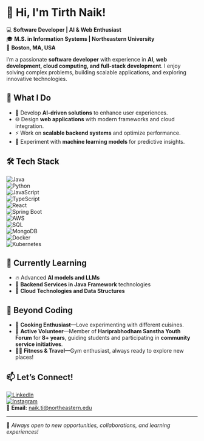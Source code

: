 # 👋 Hi, I'm Tirth Naik!  

💻 **Software Developer | AI & Web Enthusiast**  
🎓 **M.S. in Information Systems | Northeastern University**  
📍 **Boston, MA, USA**  

I’m a passionate **software developer** with experience in **AI, web development, cloud computing, and full-stack development**. I enjoy solving complex problems, building scalable applications, and exploring innovative technologies.  

## 🚀 What I Do  
- 🧠 Develop **AI-driven solutions** to enhance user experiences.  
- 🌐 Design **web applications** with modern frameworks and cloud integration.  
- ⚡ Work on **scalable backend systems** and optimize performance.  
- 🤖 Experiment with **machine learning models** for predictive insights.  

## 🛠 Tech Stack  
![Java](https://img.shields.io/badge/Java-ED8B00?style=flat&logo=java&logoColor=white)  
![Python](https://img.shields.io/badge/Python-3776AB?style=flat&logo=python&logoColor=white)  
![JavaScript](https://img.shields.io/badge/JavaScript-F7DF1E?style=flat&logo=javascript&logoColor=black)  
![TypeScript](https://img.shields.io/badge/TypeScript-007ACC?style=flat&logo=typescript&logoColor=white)  
![React](https://img.shields.io/badge/React-20232A?style=flat&logo=react&logoColor=61DAFB)  
![Spring Boot](https://img.shields.io/badge/Spring_Boot-6DB33F?style=flat&logo=spring-boot&logoColor=white)  
![AWS](https://img.shields.io/badge/AWS-232F3E?style=flat&logo=amazon-aws&logoColor=white)  
![SQL](https://img.shields.io/badge/SQL-4479A1?style=flat&logo=postgresql&logoColor=white)  
![MongoDB](https://img.shields.io/badge/MongoDB-4EA94B?style=flat&logo=mongodb&logoColor=white)  
![Docker](https://img.shields.io/badge/Docker-2496ED?style=flat&logo=docker&logoColor=white)  
![Kubernetes](https://img.shields.io/badge/Kubernetes-326CE5?style=flat&logo=kubernetes&logoColor=white)  

## 🌱 Currently Learning  
- 🔥 Advanced **AI models and LLMs**  
- 🔗 **Backend Services in Java Framework** technologies  
- 📡 **Cloud Technologies and Data Structures**  

## 📌 Beyond Coding  
- 🍳 **Cooking Enthusiast**—Love experimenting with different cuisines.  
- 🙌 **Active Volunteer**—Member of **Hariprabhodham Sanstha Youth Forum** for **8+ years**, guiding students and participating in **community service initiatives**.  
- 🏋️‍♂️ **Fitness & Travel**—Gym enthusiast, always ready to explore new places!  

## 📫 Let’s Connect!  
[![LinkedIn](https://img.shields.io/badge/LinkedIn-TirthNaik-blue?style=flat&logo=linkedin)](https://www.linkedin.com/in/tirthnaik)  
[![Instagram](https://img.shields.io/badge/Instagram-tirth_naik-purple?style=flat&logo=instagram)](https://www.instagram.com/tirth_naik)  
📧 **Email:** naik.ti@northeastern.edu 


---

🚀 *Always open to new opportunities, collaborations, and learning experiences!*  
